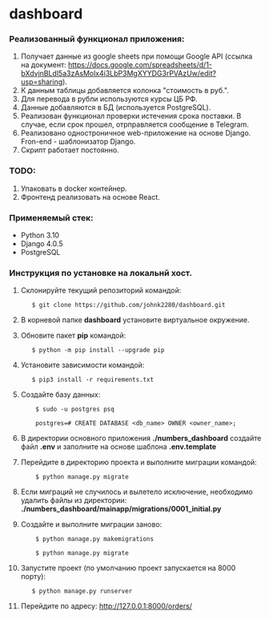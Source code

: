 # dashboard

### Реализованный функционал приложения:
1. Получает данные из google sheets при помощи Google API (ссылка на документ: https://docs.google.com/spreadsheets/d/1-bXdvjnBLdl5a3zAsMolx4i3LbP3MgXYYDG3rPVAzUw/edit?usp=sharing).
2. К данным таблицы добавляется колонка "стоимость в руб.".
3. Для перевода в рубли используются курсы ЦБ РФ.
4. Данные добавляются в БД (используется PostgreSQL).
5. Реализован функционал проверки истечения срока поставки. В случае, если срок прошел, отрправляется сообщение в Telegram.
6. Реализовано одностроничное web-приложение на основе Django. Fron-end - шаблонизатор Django.
7. Скрипт работает постоянно.

### TODO:
1. Упаковать в docker контейнер.
2. Фронтенд реализовать на основе React.

### Применяемый стек:
- Python 3.10
- Django 4.0.5
- PostgreSQL

### Инструкция по установке на локальнй хост.
1. Склонируйте текущий репозиторий командой:

          $ git clone https://github.com/johnk2280/dashboard.git
          
2. В корневой папке **dashboard** установите виртуальное окружение.
3. Обновите пакет **pip** командой:

          $ python -m pip install --upgrade pip
          
4. Установите зависимости командой:

          $ pip3 install -r requirements.txt
          
                   
5. Создайте базу данных:


           $ sudo -u postgres psq

           postgres=# CREATE DATABASE <db_name> OWNER <owner_name>;


6. В директории основного приложения **./numbers_dashboard** создайте файл **.env** и заполните на основе шаблона **.env.template**
7. Перейдите в директорию проекта и выполните миграции командой:
            
           $ python manage.py migrate
           
8. Если миграций не случилось и вылетело исключение, необходимо удалить файлы из директории:
**./numbers_dashboard/mainapp/migrations/0001_initial.py**
9. Создайте и выполните миграции заново:

           $ python manage.py makemigrations

           $ python manage.py migrate

10. Запустите проект (по умолчанию проект запускается на 8000 порту):

           $ python manage.py runserver
           
11. Перейдите по адресу: http://127.0.0.1:8000/orders/
